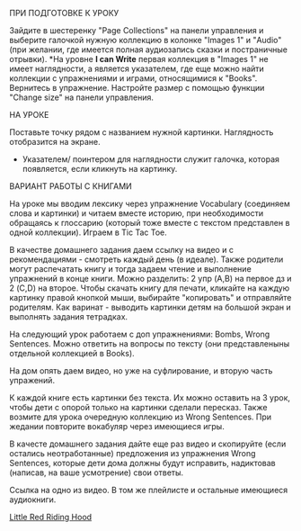 ПРИ ПОДГОТОВКЕ К УРОКУ

Зайдите в шестеренку "Page Сollections" на панели управления и выберите галочкой нужную коллекцию в колонке "Images 1" и "Audio" (при желании, где имеется полная аудиозапись сказки и постраничные отрывки). *На уровне **I can Write** первая коллекция в "Images 1" не имеет наглядности, а является указателем, где еще можно найти коллекции с упражнениями и играми, относящимися к "Books". Вернитесь в упражнение. Настройте размер с помощью функции "Change size" на панели управления.

НА УРОКЕ

Поставьте точку рядом с названием нужной картинки. Наглядность отобразится на экране.

* Указателем/ поинтером для наглядности служит галочка, которая появляется, если кликнуть на картинку.

ВАРИАНТ РАБОТЫ С КНИГАМИ

На уроке мы вводим лексику через упражнение Vocabulary (соединяем слова и картинки) и читаем вместе историю, при необходимости обращаясь к глоссарию (который тоже вместе с текстом представлен в одной коллекции). Играем в Tic Tac Toe.

В качестве домашнего задания даем ссылку на видео и с рекомендациями - смотреть каждый день (в идеале). Также родители могут распечатать книгу и тогда задаем чтение и выполнение упражнений в конце книги. Можно разделить: 2 упр (A,B) на первое дз и 2 (C,D) на второе. Чтобы скачать книгу для печати, кликайте на каждую картинку правой кнопкой мыши, выбирайте "копировать" и отправляйте родителям. Как варинат - выводить картинки детям на большой экран и выполнять задания тетрадках.

На следующий урок работаем с доп упражнениями: Bombs, Wrong Sentences. Можно ответить на вопросы по тексту (они представленыны отдельной коллекцией в Books). 

На дом опять даем видео, но уже на суфлирование, и вторую часть упражений. 

К каждой книге есть картинки без текста. Их можно оставить на 3 урок, чтобы дети с опорой только на картинки сделали пересказ. Также возмите для урока очередную коллекцию из Wrong Sentences. При жедании повторите вокабуляр через имеющиеся игры. 

В качесте домашнего задания дайте еще раз видео и скопируйте (если остались неотработанные) предложения из упражнения Wrong Sentences, которые дети дома должны будут исправить, надиктовав (написав, на ваше усмотрение) свои ответы.

Ссылка на одно из видео. В том же плейлисте и остальные имеющиеся аудиокниги.

[Little Red Riding Hood](https://www.youtube.com/watch?v=jbe_IK3ehQg&t=3s)
